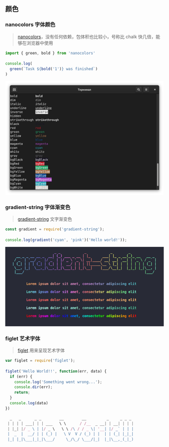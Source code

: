 ## 颜色

### nanocolors 字体颜色

> [nanocolors](https://github.com/ai/nanocolors)，没有任何依赖，包体积也比较小，号称比 chalk 快几倍，能够在浏览器中使用

```jsx
import { green, bold } from 'nanocolors'

console.log(
  green(`Task ${bold('1')} was finished`)
)
```

![example.png](../../../../static/img/nanocolors-example.png)

### gradient-string 字体渐变色

> [gradient-string](https://github.com/bokub/gradient-string) 文字渐变色

```jsx
const gradient = require('gradient-string');

console.log(gradient('cyan', 'pink')('Hello world!'));
```

![gradient-string-example.png](../../../../static/img/gradient-string-example.png)

### figlet 艺术字体

> [figlet](https://github.com/patorjk/figlet.js) 用来呈现艺术字体

```javascript
var figlet = require('figlet');

figlet('Hello World!!', function(err, data) {
  if (err) {
    console.log('Something went wrong...');
    console.dir(err);
    return;
  }
  console.log(data)
})
```

```javascript
  _   _      _ _        __        __         _     _ _ _
 | | | | ___| | | ___   \ \      / /__  _ __| | __| | | |
 | |_| |/ _ \ | |/ _ \   \ \ /\ / / _ \| '__| |/ _` | | |
 |  _  |  __/ | | (_) |   \ V  V / (_) | |  | | (_| |_|_|
 |_| |_|\___|_|_|\___/     \_/\_/ \___/|_|  |_|\__,_(_|_)
```
